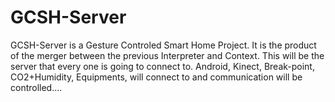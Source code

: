 # GCSH-Server
GCSH-Server is a Gesture Controled Smart Home Project.
It is the product of the merger between the previous Interpreter and Context.
This will be the server that every one is going to connect to. 
Android, Kinect, Break-point, CO2+Humidity, Equipments, will connect to and communication will be controlled.... 
